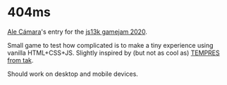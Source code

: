 # 404ms

[Ale Cámara](https://twitter.com/soy_yuma)'s entry for the [js13k gamejam 2020](https://js13kgames.com/).

Small game to test how complicated is to make a tiny experience using vanilla HTML+CSS+JS.
Slightly inspired by (but not as cool as) [TEMPRES from tak](https://tak.itch.io/tempres).

Should work on desktop and mobile devices.
